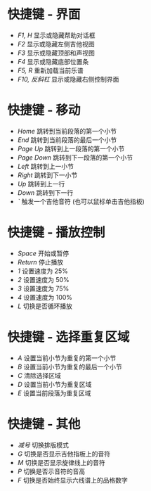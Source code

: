 # 快捷键 - 界面
- *F1, H* 显示或隐藏帮助对话框
- *F2* 显示或隐藏左侧吉他视图
- *F3* 显示或隐藏顶部和声视图
- *F4* 显示或隐藏底部位置条
- *F5, R* 重新加载当前乐谱
- *F10, 反斜杠* 显示或隐藏右侧控制界面

# 快捷键 - 移动
- *Home* 跳转到当前段落的第一个小节
- *End* 跳转到当前段落的最后一个小节
- *Page Up* 跳转到上一段落的第一个小节
- *Page Down* 跳转到下一段落的第一个小节
- *Left* 跳转到上一小节
- *Right* 跳转到下一小节
- *Up* 跳转到上一行
- *Down* 跳转到下一行
- *\`* 触发一个吉他音符 (也可以鼠标单击吉他指板)

# 快捷键 - 播放控制
- *Space* 开始或暂停
- *Return* 停止播放
- *1* 设置速度为 25%
- *2* 设置速度为 50%
- *3* 设置速度为 75%
- *4* 设置速度为 100%
- *L* 切换是否循环播放

# 快捷键 - 选择重复区域
- *A* 设置当前小节为重复的第一个小节
- *B* 设置当前小节为重复的最后一个小节
- *C* 清除选择区域
- *D* 设置当前小节为重复区域
- *E* 设置当前段落为重复区域

# 快捷键 - 其他
- *减号* 切换排版模式
- *G* 切换是否显示吉他指板上的音符
- *M* 切换是否显示旋律线上的音符
- *P* 切换是否示音符的音高
- *F* 切换是否始终显示六线谱上的品格数字
